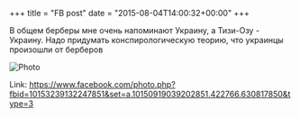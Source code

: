 +++
title = "FB post"
date = "2015-08-04T14:00:32+00:00"
+++

В общем берберы мне очень напоминают Украину, а Тизи-Озу - Украину. Надо придумать конспирологическую теорию, что украинцы произошли от берберов

![Photo](https://scontent.xx.fbcdn.net/v/t1.0-0/s130x130/11217664_10153239132247851_7495965065387586488_n.jpg?oh=0246ad2ef318c6e51d14828430e79dfc&oe=595097E7)


Link: https://www.facebook.com/photo.php?fbid=10153239132247851&set=a.10150919039202851.422766.630817850&type=3
